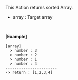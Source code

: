 This Action returns sorted Array.
- array : Target array

<br/>

**[Example]**
```
[array]
  > number : 3
  > number : 2
  > number : 1
  > number : 4
-----------------------
-> return : [1,2,3,4]
```
